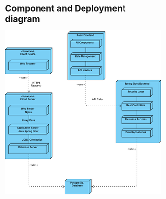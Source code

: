 # Component and Deployment diagram
![Component and Deployment diagram](images/ComponentAndDeployment.png)